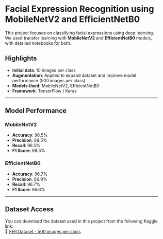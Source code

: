 # Facial Expression Recognition using MobileNetV2 and EfficientNetB0

This project focuses on classifying facial expressions using deep learning.  
We used transfer learning with **MobileNetV2** and **EfficientNetB0** models, with detailed notebooks for both.


## Highlights

- **Initial data**: 10 images per class  
- **Augmentation**: Applied to expand dataset and improve model performance (500 images per class)  
- **Models Used**: MobileNetV2, EfficientNetB0  
- **Framework**: TensorFlow / Keras  

---

## Model Performance

### MobileNetV2
- **Accuracy**: 98.5%  
- **Precision**: 98.5%  
- **Recall**: 98.5%  
- **F1 Score**: 98.5%

### EfficientNetB0
- **Accuracy**: 96.7%  
- **Precision**: 96.9%  
- **Recall**: 96.7%  
- **F1 Score**: 96.6%

---

## Dataset Access

You can download the dataset used in this project from the following Kaggle link:  
🔗 [FER Dataset - 500 images per class](https://www.kaggle.com/datasets/sahilumar/fer-dataset-500-images-per-class)
